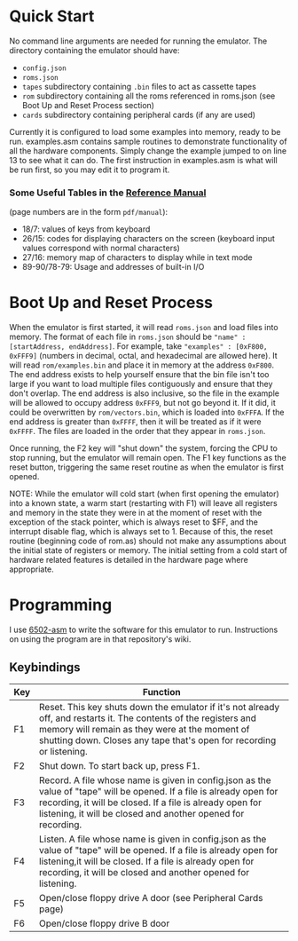 <!--not to html-->

# Quick Start

No command line arguments are needed for running the emulator. The directory containing the emulator should have:
- `config.json`
- `roms.json`
- `tapes` subdirectory containing `.bin` files to act as cassette tapes
- `rom` subdirectory containing all the roms referenced in roms.json (see Boot Up and Reset Process section)
- `cards` subdirectory containing peripheral cards (if any are used)

Currently it is configured to load some examples into memory, ready to be run. examples.asm contains sample routines
to demonstrate functionality of all the hardware components. Simply change the example jumped to on line 13 to
see what it can do. The first instruction in examples.asm is what will be run first, so you may edit it to program it.

### Some Useful Tables in the [Reference Manual](http://www.apple-iigs.info/doc/fichiers/appleiiref.pdf)
(page numbers are in the form `pdf/manual`):

- 18/7: values of keys from keyboard
- 26/15: codes for displaying characters on the screen (keyboard input values correspond with normal characters)
- 27/16: memory map of characters to display while in text mode
- 89-90/78-79: Usage and addresses of built-in I/O

# Boot Up and Reset Process

When the emulator is first started, it will read `roms.json` and load files into memory. The format of each
file in `roms.json` should be `"name" : [startAddress, endAddress]`. For example, take `"examples" : [0xF800, 0xFFF9]`
(numbers in decimal, octal, and hexadecimal are allowed here). It will read `rom/examples.bin` and place it in memory at
the address `0xF800`. The end address exists to help yourself ensure that the bin file isn't too large if you want
to load multiple files contiguously and ensure that they don't overlap. The end address is also inclusive, so the
file in the example will be allowed to occupy address `0xFFF9`, but not go beyond it. If it did, it could be
overwritten by `rom/vectors.bin`, which is loaded into `0xFFFA`. If the end address is greater than `0xFFFF`, then it will
be treated as if it were `0xFFFF`. The files are loaded in the order that they appear in `roms.json`.

Once running, the F2 key will "shut down" the system, forcing the CPU to stop running,
but the emulator will remain open. The F1 key functions as the reset button, triggering the same
reset routine as when the emulator is first opened.

NOTE: While the emulator will cold start (when first opening the emulator) into a known state, a warm start
(restarting with F1) will leave all registers and memory in the state they were in at the moment of reset
with the exception of the stack pointer, which is always reset to $FF, and the interrupt disable flag, which
is always set to 1. Because of this, the reset routine (beginning code of rom.as) should not make any
assumptions about the initial state of registers or memory. The initial setting from a cold start of hardware
related features is detailed in the hardware page where appropriate.

# Programming

I use [6502-asm](https://github.com/PurePi/6502-Assembler) to write the software for this emulator to run.
Instructions on using the program are in that repository's wiki.

## Keybindings

| Key | Function                                                                                                                                                                                                                                          |
|-----|---------------------------------------------------------------------------------------------------------------------------------------------------------------------------------------------------------------------------------------------------|
| F1  | Reset. This key shuts down the emulator if it's not already off, and restarts it. The contents of the registers and memory will remain as they were at the moment of shutting down. Closes any tape that's open for recording or listening.       |
| F2  | Shut down. To start back up, press F1.                                                                                                                                                                                                            |
| F3  | Record. A file whose name is given in config.json as the value of "tape" will be opened. If a file is already open for recording, it will be closed. If a file is already open for listening, it will be closed and another opened for recording. |
| F4  | Listen. A file whose name is given in config.json as the value of "tape" will be opened. If a file is already open for listening,it will be closed. If a file is already open for recording, it will be closed and another opened for listening.  |
| F5  | Open/close floppy drive A door (see Peripheral Cards page)                                                                                                                                                                                        |
| F6  | Open/close floppy drive B door                                                                                                                                                                                                                    |
